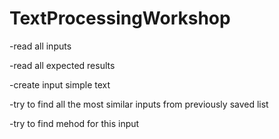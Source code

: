 # TextProcessingWorkshop

-read all inputs

-read all expected results

-create input simple text

-try to find all the most similar inputs from previously saved list

-try to find mehod for this input

